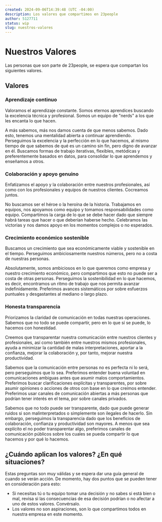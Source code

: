 ```yaml
---
created: 2024-09-06T14:39:48 (UTC -04:00)
description: Los valores que compartimos en 23people
author: 5127711
status: wip
slug: nuestros-valores
---
```


# Nuestros Valores

Las personas que son parte de 23people, se espera que compartan los siguientes valores.

## Valores

### Aprendizaje continuo

Valoramos el aprendizaje constante. Somos eternos aprendices buscando la excelencia técnica y profesional. Somos un equipo de "nerds" a los que les encanta lo que hacen.

A más sabemos, más nos damos cuenta de que menos sabemos. Dado esto, tenemos una mentalidad abierta a continuar aprendiendo. Perseguimos la excelencia y la perfección en lo que hacemos, al mismo tiempo de que sabemos de qué es un camino sin fin, pero digno de avanzar en él. Buscamos formas de trabajo iterativas, flexibles, metódicas y preferentemente basados en datos, para consolidar lo que aprendemos y enseñamos a otros.  

### Colaboración y apoyo genuino

Enfatizamos el apoyo y la colaboración entre nuestros profesionales, así como con los profesionales y equipos de nuestros clientes. Cocreamos juntos.

No buscamos ser el héroe o la heroína de la historia. Trabajamos en equipos, nos apoyamos como equipo y tomamos responsabilidades como equipo. Compartimos la carga de lo que se debe hacer dado que siempre habrá tareas que hacer o que deberían haberse hecho. Celebramos las victorias y nos damos apoyo en los momentos complejos o no esperados.  

### Crecimiento económico sostenible

Buscamos un crecimiento que sea económicamente viable y sostenible en el tiempo. Perseguimos ambiciosamente nuestros números, pero no a costa de nuestras personas.

Absolutamente, somos ambiciosos en lo que queremos como empresa y nuestro crecimiento económico, pero compartimos que esto no puede ser a costa de otras personas. Perseguimos la sostenibilidad en lo que hacemos, es decir, encontramos un ritmo de trabajo que nos permita avanzar indefinidamente. Preferimos avances sistemáticos por sobre esfuerzos puntuales y desgastantes al mediano o largo plazo.

### Honesta transparencia

Priorizamos la claridad de comunicación en todas nuestras operaciones. Sabemos que no todo se puede compartir, pero en lo que sí se puede, lo hacemos con honestidad.

Creemos que transparentar nuestra comunicación entre nuestros clientes y profesionales, así como también entre nuestros mismos profesionales, ayuda a minimizar la cantidad de malas interpretaciones, aportar a la confianza, mejorar la colaboración y, por tanto, mejorar nuestra productividad.

Sabemos que la comunicación entre personas no es perfecta ni lo será, pero perseguimos que lo sea. Preferimos entender buena voluntad en comunicaciones ambiguas antes que asumir malos comportamientos. Preferimos buscar clarificaciones explícitas y transparentes, por sobre asumir opiniones o acciones de otros con base en lo que creímos entender. Preferimos usar canales de comunicación abiertas a más personas que podrían tener interés en el tema, por sobre canales privados.

Sabemos que no todo puede ser transparente, dado que puede generar ruidos si son malinterpretados o simplemente son ilegales de hacerlo. Sin embargo, perseguimos la transparencia dado que los beneficios de colaboración, confianza y productividad son mayores. A menos que sea explícito el no poder transparentar algo, preferimos canales de comunicación públicos sobre los cuales se pueda compartir lo que hacemos y por qué lo hacemos.

## ¿Cuándo aplican los valores? ¿En qué situaciones?

Estas preguntas son muy válidas y se espera dar una guía general de cuando se verán acción. De momento, hay dos puntos que se pueden tener en consideración para esto:

- Si necesitas tú o tu equipo tomar una decisión y no sabes si está bien o mal, revisa si las consecuencias de esa decisión podrían o no afectar a uno de estos valores. Convérsalo.
- Los valores no son aspiraciones, son lo que compartimos todos en nuestra empresa en este momento.
